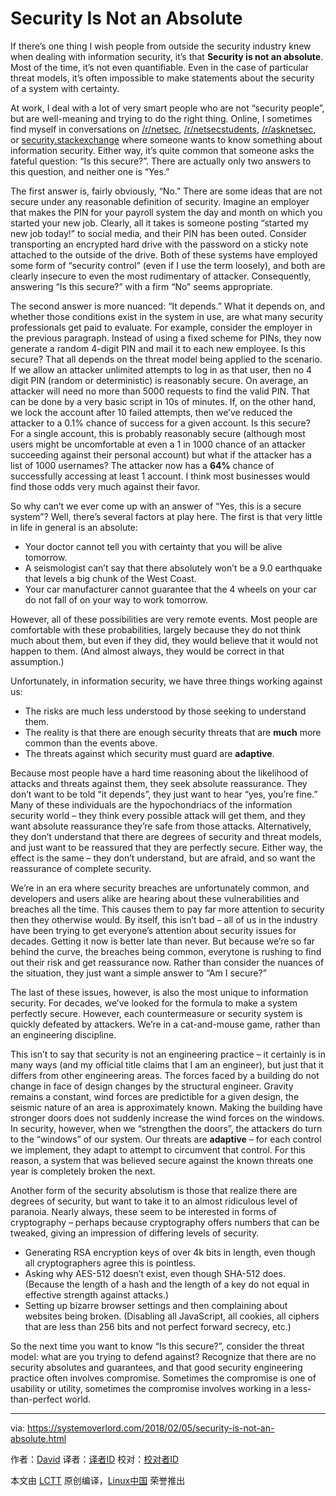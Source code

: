 Security Is Not an Absolute
======

If there’s one thing I wish people from outside the security industry knew when dealing with information security, it’s that **Security is not an absolute**. Most of the time, it’s not even quantifiable. Even in the case of particular threat models, it’s often impossible to make statements about the security of a system with certainty.

At work, I deal with a lot of very smart people who are not “security people”, but are well-meaning and trying to do the right thing. Online, I sometimes find myself in conversations on [/r/netsec][1], [/r/netsecstudents][2], [/r/asknetsec][3], or [security.stackexchange][4] where someone wants to know something about information security. Either way, it’s quite common that someone asks the fateful question: “Is this secure?”. There are actually only two answers to this question, and neither one is “Yes.”

The first answer is, fairly obviously, “No.” There are some ideas that are not secure under any reasonable definition of security. Imagine an employer that makes the PIN for your payroll system the day and month on which you started your new job. Clearly, all it takes is someone posting “started my new job today!” to social media, and their PIN has been outed. Consider transporting an encrypted hard drive with the password on a sticky note attached to the outside of the drive. Both of these systems have employed some form of “security control” (even if I use the term loosely), and both are clearly insecure to even the most rudimentary of attacker. Consequently, answering “Is this secure?” with a firm “No” seems appropriate.

The second answer is more nuanced: “It depends.” What it depends on, and whether those conditions exist in the system in use, are what many security professionals get paid to evaluate. For example, consider the employer in the previous paragraph. Instead of using a fixed scheme for PINs, they now generate a random 4-digit PIN and mail it to each new employee. Is this secure? That all depends on the threat model being applied to the scenario. If we allow an attacker unlimited attempts to log in as that user, then no 4 digit PIN (random or deterministic) is reasonably secure. On average, an attacker will need no more than 5000 requests to find the valid PIN. That can be done by a very basic script in 10s of minutes. If, on the other hand, we lock the account after 10 failed attempts, then we’ve reduced the attacker to a 0.1% chance of success for a given account. Is this secure? For a single account, this is probably reasonably secure (although most users might be uncomfortable at even a 1 in 1000 chance of an attacker succeeding against their personal account) but what if the attacker has a list of 1000 usernames? The attacker now has a **64%** chance of successfully accessing at least 1 account. I think most businesses would find those odds very much against their favor.

So why can’t we ever come up with an answer of “Yes, this is a secure system”? Well, there’s several factors at play here. The first is that very little in life in general is an absolute:

  * Your doctor cannot tell you with certainty that you will be alive tomorrow.
  * A seismologist can’t say that there absolutely won’t be a 9.0 earthquake that levels a big chunk of the West Coast.
  * Your car manufacturer cannot guarantee that the 4 wheels on your car do not fall of on your way to work tomorrow.



However, all of these possibilities are very remote events. Most people are comfortable with these probabilities, largely because they do not think much about them, but even if they did, they would believe that it would not happen to them. (And almost always, they would be correct in that assumption.)

Unfortunately, in information security, we have three things working against us:

  * The risks are much less understood by those seeking to understand them.
  * The reality is that there are enough security threats that are **much** more common than the events above.
  * The threats against which security must guard are **adaptive**.



Because most people have a hard time reasoning about the likelihood of attacks and threats against them, they seek absolute reassurance. They don’t want to be told “it depends”, they just want to hear “yes, you’re fine.” Many of these individuals are the hypochondriacs of the information security world – they think every possible attack will get them, and they want absolute reassurance they’re safe from those attacks. Alternatively, they don’t understand that there are degrees of security and threat models, and just want to be reassured that they are perfectly secure. Either way, the effect is the same – they don’t understand, but are afraid, and so want the reassurance of complete security.

We’re in an era where security breaches are unfortunately common, and developers and users alike are hearing about these vulnerabilities and breaches all the time. This causes them to pay far more attention to security then they otherwise would. By itself, this isn’t bad – all of us in the industry have been trying to get everyone’s attention about security issues for decades. Getting it now is better late than never. But because we’re so far behind the curve, the breaches being common, everytone is rushing to find out their risk and get reassurance now. Rather than consider the nuances of the situation, they just want a simple answer to “Am I secure?”

The last of these issues, however, is also the most unique to information security. For decades, we’ve looked for the formula to make a system perfectly secure. However, each countermeasure or security system is quickly defeated by attackers. We’re in a cat-and-mouse game, rather than an engineering discipline.

This isn’t to say that security is not an engineering practice – it certainly is in many ways (and my official title claims that I am an engineer), but just that it differs from other engineering areas. The forces faced by a building do not change in face of design changes by the structural engineer. Gravity remains a constant, wind forces are predictible for a given design, the seismic nature of an area is approximately known. Making the building have stronger doors does not suddenly increase the wind forces on the windows. In security, however, when we “strengthen the doors”, the attackers do turn to the “windows” of our system. Our threats are **adaptive** – for each control we implement, they adapt to attempt to circumvent that control. For this reason, a system that was believed secure against the known threats one year is completely broken the next.

Another form of the security absolutism is those that realize there are degrees of security, but want to take it to an almost ridiculous level of paranoia. Nearly always, these seem to be interested in forms of cryptography – perhaps because cryptography offers numbers that can be tweaked, giving an impression of differing levels of security.

  * Generating RSA encryption keys of over 4k bits in length, even though all cryptographers agree this is pointless.
  * Asking why AES-512 doesn’t exist, even though SHA-512 does. (Because the length of a hash and the length of a key do not equal in effective strength against attacks.)
  * Setting up bizarre browser settings and then complaining about websites being broken. (Disabling all JavaScript, all cookies, all ciphers that are less than 256 bits and not perfect forward secrecy, etc.)



So the next time you want to know “Is this secure?”, consider the threat model: what are you trying to defend against? Recognize that there are no security absolutes and guarantees, and that good security engineering practice often involves compromise. Sometimes the compromise is one of usability or utility, sometimes the compromise involves working in a less-than-perfect world.

--------------------------------------------------------------------------------

via: https://systemoverlord.com/2018/02/05/security-is-not-an-absolute.html

作者：[David][a]
译者：[译者ID](https://github.com/译者ID)
校对：[校对者ID](https://github.com/校对者ID)

本文由 [LCTT](https://github.com/LCTT/TranslateProject) 原创编译，[Linux中国](https://linux.cn/) 荣誉推出

[a]:https://systemoverlord.com/about
[1]:https://reddit.com/r/netsec
[2]:https://reddit.com/r/netsecstudents
[3]:https://reddit.com/r/asknetsec
[4]:https://security.stackexchange.com
